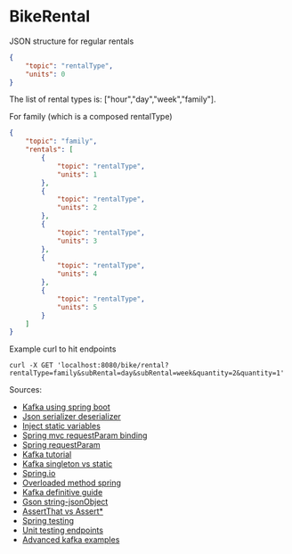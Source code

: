 # BikeRental

JSON structure for regular rentals
```json
{
    "topic": "rentalType",
    "units": 0
}
```
The list of rental types is: ["hour","day","week","family"].

For family (which is a composed rentalType)
```json
{
    "topic": "family",
    "rentals": [
        {
            "topic": "rentalType",
            "units": 1
        },
        {
            "topic": "rentalType",
            "units": 2
        },
        {
            "topic": "rentalType",
            "units": 3
        },
        {
            "topic": "rentalType",
            "units": 4
        },
        {
            "topic": "rentalType",
            "units": 5
        }
    ]
}
```
Example curl to hit endpoints

```
curl -X GET 'localhost:8080/bike/rental?rentalType=family&subRental=day&subRental=week&quantity=2&quantity=1'
```

Sources: 
* [Kafka using spring boot](https://medium.com/@contactsunny/simple-apache-kafka-producer-and-consumer-using-spring-boot-41be672f4e2b)
* [Json serializer deserializer](https://codenotfound.com/spring-kafka-json-serializer-deserializer-example.html)
* [Inject static variables](https://www.mkyong.com/spring/spring-inject-a-value-into-static-variables/)
* [Spring mvc requestParam binding](https://reversecoding.net/spring-mvc-requestparam-binding-request-parameters/)
* [Spring requestParam](https://www.baeldung.com/spring-request-param)
* [Kafka tutorial](http://cloudurable.com/blog/kafka-tutorial-kafka-producer/index.html)
* [Kafka singleton vs static](https://stackoverflow.com/questions/39459987/kafka-consumer-client-creation-singleton-instance-vs-static-method)
* [Spring.io](https://spring.io/guides/tutorials/rest/)
* [Overloaded method spring](https://stackoverflow.com/questions/30380498/overload-controller-method-in-java-spring)
* [Kafka definitive guide](https://www.oreilly.com/library/view/kafka-the-definitive/9781491936153/ch04.html)
* [Gson string-jsonObject](https://www.baeldung.com/gson-string-to-jsonobject)
* [AssertThat vs Assert*](https://objectpartners.com/2013/09/18/the-benefits-of-using-assertthat-over-other-assert-methods-in-unit-tests/)
* [Spring testing](https://docs.spring.io/spring/docs/current/spring-framework-reference/testing.html#spring-testing-annotation-contextconfiguration)
* [Unit testing endpoints](https://www.freecodecamp.org/news/unit-testing-services-endpoints-and-repositories-in-spring-boot-4b7d9dc2b772/)
* [Advanced kafka examples](http://cloudurable.com/blog/kafka-tutorial-kafka-producer-advanced-java-examples/index.html)